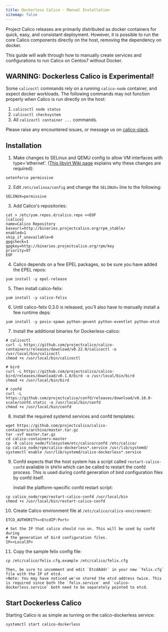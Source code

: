 ```yaml
---
title: Dockerless Calico - Manual Installation
sitemap: false 
---
```

Project Calico releases are primarily distributed as docker containers for quick, easy, and consistant deployment. However, it is possible to run the core Calico components directly on the host, removing the dependency on docker.

This guide will walk through how to manually create services and configurations to run Calico on Centos7 without Docker.

## WARNING: Dockerless Calico is Experimental!
Some `calicoctl` commands rely on a running `calico-node` container, and expect docker workloads. The following commands may not function properly when Calico is run directly on the host:

1. `calicoctl node status`
2. `calicoctl checksystem`
3. All `calicoctl container ...` commands.

Please raise any encountered issues, or message us on [calico-slack](https://slack.projectcalico.org/).

## Installation
1. Make changes to SELinux and QEMU config to allow VM interfaces with type='ethernet'. ([This libvirt Wiki page][libvirt-wiki] explains why these changes are required):

```shell
setenforce permissive
```

2. Edit `/etc/selinux/config` and change the `SELINUX=` line to the following:

```shell
SELINUX=permissive
```

3. Add Calico's repositories:

```shell
cat > /etc/yum.repos.d/calico.repo <<EOF
[calico]
name=Calico Repository
baseurl=http://binaries.projectcalico.org/rpm_stable/
enabled=1
skip_if_unavailable=0
gpgcheck=1
gpgkey=http://binaries.projectcalico.org/rpm/key
priority=97
EOF
```

4. Calico depends on a few EPEL packages, so be sure you have added the EPEL repos:

```shell
yum install -y epel-release
```

5. Then install calico-felix:

```shell
yum install -y calico-felix
```

6. Until calico-felix 0.3.0 is released, you'll also have to manually install a few runtime deps:

```shell
yum install -y posix-spawn python-gevent python-eventlet python-etcd
```

7. Install the additional binaries for Dockerless-calico:

```shell
# calicoctl
curl -L https://github.com/projectcalico/calico-containers/releases/download/v0.22.0/calicoctl -o /usr/local/bin/calicoctl
chmod +x /usr/local/bin/calicoctl

# bird
curl -L https://github.com/projectcalico/calico-bird/releases/download/v0.1.0/bird -o /usr/local/bin/bird
chmod +x /usr/local/bin/bird

# confd
curl -L https://github.com/projectcalico/confd/releases/download/v0.10.0-scale/confd.static -o /usr/local/bin/confd
chmod +x /usr/local/bin/confd
```

8. Install the required systemd services and confd templates:

```shell
wget https://github.com/projectcalico/calico-containers/archive/master.tar.gz
tar -xvf master.tar.gz
cd calico-containers-master
cp -R calico_node/filesystem/etc/calico/confd /etc/calico/
cp calico_node/rpm/calico-dockerless*.service /usr/lib/systemd/
systemctl enable /usr/lib/systemd/calico-dockerless*.service
```

9. Confd expects that the host system has a script called `restart-calico-confd` available in `$PATH` which can be called to restart the confd process. This is used during confd generation of bird configuration files by confd itself.

    Install the platform-specific confd restart script:

```shell
cp calico_node/rpm/restart-calico-confd /usr/local/bin
chmod +x /usr/local/bin/restart-calico-confd
```

10. Create Calico environment file at `/etc/calico/calico-environment`:

```shell
ETCD_AUTHORITY=<EtcdIP:Port>

# Set the IP that calico should run on. This will be used by confd during
# the generation of bird configuration files.
IP=<LocalIP>
```

11. Copy the sample felix config file:

```shell
cp /etc/calico/felix.cfg.example /etc/calico/felix.cfg
```

    Then, be sure to uncomment and edit `EtcdAddr` in your new `felix.cfg` file with the IP of etcd.
    >Note: You may have noticed we've stored the etcd address twice. This is required since both the `felix.service` and `calico-dockerless.service` both need to be separately pointed to etcd.

## Start Dockerless Calico
Starting Calico is as simple as turning on the calico-dockerless service:

```shell
systemctl start calico-dockerless
```

[libvirt-wiki]: https://web.archive.org/web/20160226213437/http://wiki.libvirt.org/page/Guest_won't_start_-_warning:_could_not_open_/dev/net/tun_('generic_ethernet'_interface)

